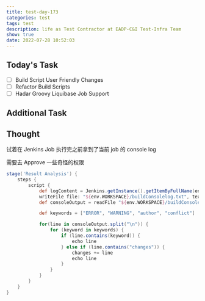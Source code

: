 ```yaml
---
title: test-day-173
categories: test
tags: test
description: life as Test Contractor at EADP-C&I Test-Infra Team
show: true
date: 2022-07-28 10:52:03
---
```

## Today's Task
- [ ] Build Script User Friendly Changes
- [ ] Refactor Build Scripts
- [ ] Hadar Groovy Liquibase Job Support

## Additional Task 

## Thought

试着在 Jenkins Job 执行完之前拿到了当前 job 的 console log

需要去 Approve 一些奇怪的权限

```groovy
stage('Result Analysis') {
    steps {
        script {
            def logContent = Jenkins.getInstance().getItemByFullName(env.JOB_NAME).getBuildByNumber(Integer.parseInt(env.BUILD_NUMBER)).logFile.text
            writeFile file: "${env.WORKSPACE}/buildConsolelog.txt", text: logContent
            def consoleOutput = readFile "${env.WORKSPACE}/buildConsolelog.txt"

            def keywords = ["ERROR", "WARNING", "author", "conflict"]

            for(line in consoleOutput.split("\n")) {
                for (keyword in keywords) {
                    if (line.contains(keyword)) {
                        echo line
                    } else if (line.contains("changes")) {
                        changes += line
                        echo line
                    }
                }
            }
        }
    }
}
```
